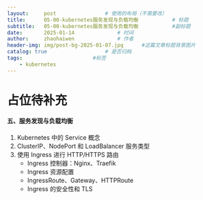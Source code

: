 ```yaml
---
layout:     post   				# 使用的布局（不需要改）
title:      05-00-kubernetes服务发现与负载均衡 			# 标题 
subtitle:   05-00-kubernetes服务发现与负载均衡 			#副标题
date:       2025-01-14 				# 时间
author:     zhaohaiwen 				# 作者
header-img: img/post-bg-2025-01-07.jpg		#这篇文章标题背景图片
catalog: true 					# 是否归档
tags:						#标签
    - kubernetes
---
```

# 占位待补充


#### 五、服务发现与负载均衡

1. Kubernetes 中的 Service 概念
2. ClusterIP、NodePort 和 LoadBalancer 服务类型
3. 使用 Ingress 进行 HTTP/HTTPS 路由
   - Ingress 控制器：Nginx、Traefik
   - Ingress 资源配置
   - IngressRoute、Gateway、HTTPRoute
   - Ingress 的安全性和 TLS
